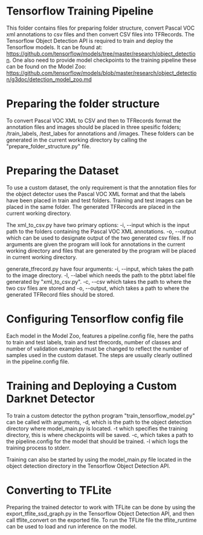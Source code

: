 # Tensorflow Training Pipeline
This folder contains files for preparing folder structure, convert Pascal VOC xml annotations to csv files and then convert CSV files into TFRecords.
The Tensorflow Object Detection API is required to train and deploy the Tensorflow models. It can be found at: https://github.com/tensorflow/models/tree/master/research/object_detection.
One also need to provide model checkpoints to the training pipeline these can be found on the Model Zoo: https://github.com/tensorflow/models/blob/master/research/object_detection/g3doc/detection_model_zoo.md 

# Preparing the folder structure
To convert Pascal VOC XML to CSV and then to TFRecords format the annotation files and images should be placed in three spesific folders; /train_labels, /test_labes for annotations and /images.
These folders can be generated in the current working directory by calling the "prepare_folder_structure.py" file.

# Preparing the Dataset
To use a custom dataset, the only requirement is that the annotation files for the object detector uses the Pascal VOC XML format and that the labels have been placed in train and test folders.
Training and test images can be placed in the same folder. The generated TFRecords are placed in the current working directory.

The xml_to_csv.py have two primary options: -i, --input which is the input path to the folders containing the Pascal VOC XML annotations.
-o, --output which can be used to designate output of the two generated csv files. If no arguments are given the program will look for annotations in the current working directory and files that are generated by the program will be placed in current working directory.

generate_tfrecord.py have four arguments: -i, --input, which takes the path to the image directory. -l, --label which needs the path to the pbtxt label file generated by "xml_to_csv.py".
-c, --csv which takes the path to where the two csv files are stored and -o, --output, which takes a path to where the generated TFRecord files should be stored.  

# Configuring Tensorflow config file
Each model in the Model Zoo, features a pipeline.config file, here the paths to train and test labels, train and test tfrecords, number of classes and number of validation examples must be changed to reflect the number of samples used in the custom dataset.
The steps are usually clearly outlined in the pipeline.config file.

# Training and Deploying a Custom Darknet Detector
To train a custom detector the python program "train_tensorflow_model.py" can be called with arguments, -d, which is the path to the object detection directory where model_main.py is located. -t which specifies the training directory, this is where checkpoints will be saved. 
-c, which takes a path to the pipeline.config for the model that should be trained. -l which logs the training process to stderr.

Training can also be started by using the model_main.py file located in the object detection directory in the Tensorflow Object Detection API.

# Converting to TFLite
Preparing the trained detector to work with TFLite can be done by using the export_tflite_ssd_graph.py in the Tensorflow Object Detection API, and then call tflite_convert on the exported file. 
To run the TFLite file the tflite_runtime can be used to load and run inference on the model.